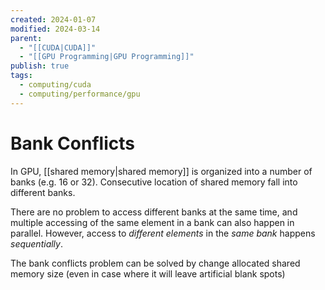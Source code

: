 ```yaml
---
created: 2024-01-07
modified: 2024-03-14
parent:
  - "[[CUDA|CUDA]]"
  - "[[GPU Programming|GPU Programming]]"
publish: true
tags:
  - computing/cuda
  - computing/performance/gpu
---
```


# Bank Conflicts
In GPU, [[shared memory|shared memory]] is organized into a number of banks (e.g. 16 or 32). Consecutive location of shared memory fall into different banks.

There are no problem to access different banks at the same time, and multiple accessing of the same element in a bank can also happen in parallel. However, access to *different elements* in the *same bank* happens _sequentially_.

The bank conflicts problem can be solved by change allocated shared memory size (even in case where it will leave artificial blank spots)